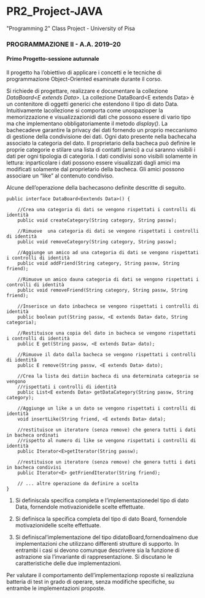 # PR2_Project-JAVA
"Programming 2" Class Project - University of Pisa

### PROGRAMMAZIONE II - A.A. 2019–20  
#### Primo Progetto-sessione autunnale

Il progetto ha l’obiettivo di applicare i concetti e le tecniche di programmazione Object-Oriented esaminate durante il corso. 

Si richiede di progettare, realizzare e documentare la collezione *DataBoard\<E extends Data\>*. La collezione DataBoard\<E extends  Data\> è un  contenitore  di oggetti generici  che  estendono  il  tipo  di  dato  Data. 
Intuitivamente lacollezione si comporta come unospazioper la memorizzazione e visualizzazionidi dati che possono essere di vario tipo  ma che implementano obbligatoriamente il metodo *display()*. 
La bachecadeve garantire la privacy dei dati fornendo un proprio meccanismo di gestione della condivisione dei dati. Ogni dato presente nella bachecaha associato la categoria del dato. 
Il proprietario della bacheca può definire le proprie categorie e stilare una lista di contatti (amici) a cui saranno visibili i dati per ogni tipologia di categoria. 
I dati condivisi sono visibili solamente in lettura: inparticolare i dati possono essere visualizzati dagli amici ma modificati solamente dal proprietario della bacheca. 
Gli amici possono associare un “like” al contenuto condiviso. 

Alcune dell’operazione della bachecasono definite descritte di seguito.

    public interface DataBoard<Eextends Data>() {  
    
        //Crea una categoria di dati se vengono rispettati i controlli di identità  
        public void createCategory(String category, String passw);  
    
        //Rimuove  una categoria di dati se vengono rispettati i controlli di identità
        public void removeCategory(String category, String passw);  
        
        //Aggiunge un amico ad una categoria di dati se vengono rispettati i controlli di identità
        public void addFriend(String category, String passw, String friend);  
        
        //Rimuove un amico dauna categoria di dati se vengono rispettati i controlli di identità
        public void removeFriend(String category, String passw, String friend);  
        
        //Inserisce un dato inbacheca se vengono rispettati i controlli di identità
        public boolean put(String passw, <E extends Data> dato, String categoria);  
        
        //Restituisce una copia del dato in bacheca se vengono rispettati i controlli di identità
        public E get(String passw, <E extends Data> dato);  
        
        //Rimuove il dato dalla bacheca se vengono rispettati i controlli di identità
        public E remove(String passw, <E extends Data> dato);  
        
        //Crea la lista dei datiin bacheca di una determinata categoria se vengono  
        //rispettati i controlli di identità
        public List<E extends Data> getDataCategory(String passw, String category);
        
        //Aggiunge un like a un dato se vengono rispettati i controlli di identità
        void insertLike(String friend, <E extends Data> data);
        
        //restituisce un iteratore (senza remove) che genera tutti i dati in bacheca ordinati  
        //rispetto al numero di like se vengono rispettati i controlli di identità
        public Iterator<E>getIterator(String passw);
        
        //restituisce un iteratore (senza remove) che genera tutti i dati in bacheca condivisi 
        public Iterator<E> getFriendIterator(String friend);
        
        // ... altre operazione da definire a scelta
    }
    
1. Si definiscala specifica completa e l’implementazionedel tipo di dato Data, fornendole motivazionidelle scelte effettuate.

2. Si definisca la specifica completa del tipo di dato Board<E extends Data>, fornendole motivazionidelle scelte effettuate.

3. Si  definiscal’implementazione  del  tipo  didatoBoard<E  extends  Data>,fornendoalmeno due implementazioni  che  utilizzano  differenti  strutture  di  supporto. In  entrambi  i  casi  si devono comunque descrivere sia la funzione di astrazione sia l’invariante di rappresentazione. 
Si discutano le caratteristiche delle due implementazioni.

Per valutare  il  comportamento  dell’implementazionp roposte si realizziuna batteria di test in grado di operare, senza modifiche specifiche, su entrambe le implementazioni proposte.
